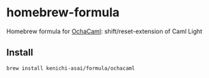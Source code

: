 # homebrew-formula
Homebrew formula for [OchaCaml](http://www.is.ocha.ac.jp/~asai/OchaCaml/):
shift/reset-extension of Caml Light

## Install
```
brew install kenichi-asai/formula/ochacaml
```
